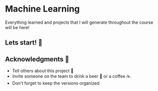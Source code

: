 # Machine Learning
Everything learned and projects that I will generate throughout the course will be here!
## Lets start! 🚀

## Acknowledgments 🎁
* Tell others about this project 📢
* Invite someone on the team to drink a beer 🍺 or a coffee ☕.
* Don't forget to keep the versions organized
